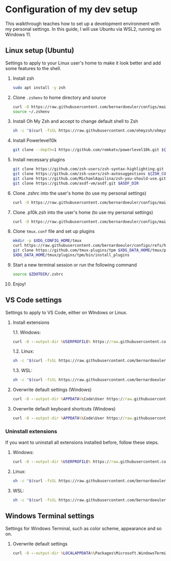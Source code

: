 # Configuration of my dev setup
This walkthrough teaches how to set up a development environment with my personal settings. In this guide, I will use Ubuntu via WSL2, running on Windows 11.

## Linux setup (Ubuntu)
Settings to apply to your Linux user's home to make it look better and add some features to the shell.

1. Install zsh
    ```zsh
    sudo apt install -y zsh
    ```

2. Clone `.zshenv` to home directory and source
    ```zsh
    curl -O https://raw.githubusercontent.com/bernardoeuler/configs/main/linux/.zshenv
    source ~/.zshenv
    ```

3. Install Oh My Zsh and accept to change default shell to Zsh
    ```zsh
    sh -c "$(curl -fsSL https://raw.githubusercontent.com/ohmyzsh/ohmyzsh/master/tools/install.sh)"
    ```

4. Install Powerlevel10k
    ```zsh
    git clone --depth=1 https://github.com/romkatv/powerlevel10k.git ${ZSH_CUSTOM:-$HOME/.oh-my-zsh/custom}/themes/powerlevel10k
    ```

5. Install necessary plugins
    ```zsh
    git clone https://github.com/zsh-users/zsh-syntax-highlighting.git ${ZSH_CUSTOM:-~/.oh-my-zsh/custom}/plugins/zsh-syntax-highlighting
    git clone https://github.com/zsh-users/zsh-autosuggestions ${ZSH_CUSTOM:-~/.oh-my-zsh/custom}/plugins/zsh-autosuggestions
    git clone https://github.com/MichaelAquilina/zsh-you-should-use.git $ZSH_CUSTOM/plugins/you-should-use
    git clone https://github.com/asdf-vm/asdf.git $ASDF_DIR
    ```

6. Clone .zshrc into the user's home (to use my personal settings)
    ```zsh
    curl -O https://raw.githubusercontent.com/bernardoeuler/configs/main/linux/.config/zsh/.zshrc --output-dir $ZDOTDIR
    ```

7. Clone .p10k.zsh into the user's home (to use my personal settings)
    ```zsh
    curl -O https://raw.githubusercontent.com/bernardoeuler/configs/main/linux/.config/zsh/.p10k.zsh --output-dir $ZDOTDIR
    ```

8. Clone `tmux.conf` file and set up plugins
    ```zsh
    mkdir -p $XDG_CONFIG_HOME/tmux
    curl https://raw.githubusercontent.com/bernardoeuler/configs/refs/heads/main/linux/.config/tmux/tmux.conf -o $XDG_CONFIG_HOME/tmux/tmux.conf
    git clone https://github.com/tmux-plugins/tpm $XDG_DATA_HOME/tmux/plugins/tpm
    $XDG_DATA_HOME/tmux/plugins/tpm/bin/install_plugins
    ```

10. Start a new terminal session or run the following command
    ```zsh
    source $ZDOTDIR/.zshrc
    ```

11. Enjoy!


## VS Code settings
Settings to apply to VS Code, either on WIndows or Linux.

1. Install extensions

   1.1. Windows:
    ```cmd
    curl -O --output-dir %USERPROFILE% https://raw.githubusercontent.com/bernardoeuler/configs/main/vscode/install-vscode-extensions.bat && %USERPROFILE%\install-vscode-extensions.bat && del %USERPROFILE%\install-vscode-extensions.bat
    ```
   1.2. Linux:
    ```zsh
    sh -c "$(curl -fsSL https://raw.githubusercontent.com/bernardoeuler/configs/main/vscode/install-vscode-extensions.sh)"
    ```
   1.3. WSL:
    ```zsh
    sh -c "$(curl -fsSL https://raw.githubusercontent.com/bernardoeuler/configs/main/vscode/install-vscode-extensions-wsl.sh)"
    ```

3. Overwrite default settings (Windows)
    ```cmd
    curl -O --output-dir %APPDATA%\Code\User https://raw.githubusercontent.com/bernardoeuler/configs/main/vscode/settings.json
    ```

4. Overwrite default keyboard shortcuts (Windows)
    ```cmd
    curl -O --output-dir %APPDATA%\Code\User https://raw.githubusercontent.com/bernardoeuler/configs/main/vscode/keybindings.json
    ```

### Uninstall extensions
If you want to uninstall all extensions installed before, follow these steps.

1. Windows:
    ```cmd
    curl -O --output-dir %USERPROFILE% https://raw.githubusercontent.com/bernardoeuler/configs/main/vscode/uninstall-vscode-extensions.bat && %USERPROFILE%\uninstall-vscode-extensions.bat && del %USERPROFILE%\uninstall-vscode-extensions.bat
    ```

2. Linux:
    ```zsh
    sh -c "$(curl -fsSL https://raw.githubusercontent.com/bernardoeuler/configs/main/vscode/uninstall-vscode-extensions.sh)"
    ```

3. WSL:
    ```zsh
    sh -c "$(curl -fsSL https://raw.githubusercontent.com/bernardoeuler/configs/main/vscode/uninstall-vscode-extensions-wsl.sh)"
    ```


## Windows Terminal settings
Settings for Windows Terminal, such as color scheme, appearance and so on.

1. Overwrite default settings
    ```cmd
    curl -O --output-dir %LOCALAPPDATA%\Packages\Microsoft.WindowsTerminal_8wekyb3d8bbwe\LocalState https://raw.githubusercontent.com/bernardoeuler/configs/main/windows-terminal/settings.json
    ```
